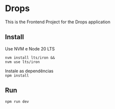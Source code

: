 # Drops
This is the Frontend Project for the Drops application


## Install
Use NVM e Node 20 LTS  
```
nvm install lts/iron &&
nvm use lts/iron
```
Instale as dependências  
`npm install`

## Run 
`npm run dev`

